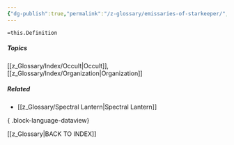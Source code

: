 ```yaml
---
{"dg-publish":true,"permalink":"/z-glossary/emissaries-of-starkeeper/","title":"The Emissaries of Starkeeper","hide":true,"tags":["Story/Spoiler"],"noteIcon":""}
---
```


`=this.Definition`


##### Topics
[[z_Glossary/Index/Occult\|Occult]],[[z_Glossary/Index/Organization\|Organization]]

##### Related
- [[z_Glossary/Spectral Lantern\|Spectral Lantern]]

{ .block-language-dataview}

[[z_Glossary\|BACK TO INDEX]]